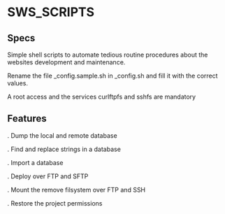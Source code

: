 # SWS_SCRIPTS #

Specs
-----
Simple shell scripts to automate tedious routine procedures about the websites development and maintenance.

Rename the file _config.sample.sh in _config.sh and fill it with the correct values.

A root access and the services curlftpfs and sshfs are mandatory

Features
--- 
. Dump the local and remote database

. Find and replace strings in a database

. Import a database

. Deploy over FTP and SFTP

. Mount the remove filsystem over FTP and SSH

. Restore the project permissions